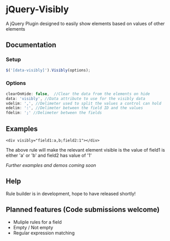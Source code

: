 jQuery-Visibly
==============

A jQuery Plugin designed to easily show elements based on values of other elements

## Documentation

### Setup
```javascript
$('[data-visibly]').Visibly(options);
```


### Options
```javascript
clearOnHide: false,  //Clear the data from the elements on hide
data: 'visibly', //Data attribute to use for the visibly data
vdelim: ',', //Delimeter used to split the values a control can hold
edelim: ':', //Delimeter between the field ID and the values
fdelim: ';' //Delimeter between the fields
```

## Examples

``` 
<div visibly="field1:a,b;field2:1"></div> 
```

The above rule will make the relevant element visible is the value of field1 is either 'a' or 'b' and field2 has value of '1'

_Further examples and demos coming soon_

## Help
Rule builder is in development, hope to have released shortly!

## Planned features (Code submissions welcome)

- Muliple rules for a field
- Empty / Not empty 
- Regular expression matching
